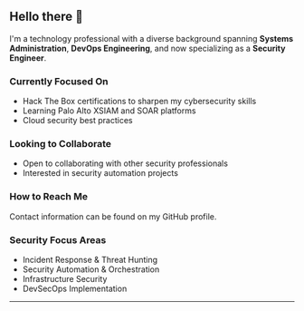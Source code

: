 ## Hello there 👋

I'm a technology professional with a diverse background spanning **Systems Administration**, **DevOps Engineering**, and now specializing as a **Security Engineer**.

### Currently Focused On
- Hack The Box certifications to sharpen my cybersecurity skills
- Learning Palo Alto XSIAM and SOAR platforms
- Cloud security best practices

### Looking to Collaborate
- Open to collaborating with other security professionals
- Interested in security automation projects

### How to Reach Me
Contact information can be found on my GitHub profile.

### Security Focus Areas
- Incident Response & Threat Hunting
- Security Automation & Orchestration
- Infrastructure Security
- DevSecOps Implementation

---
